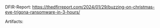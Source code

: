 DFIR-Report: https://thedfirreport.com/2024/01/29/buzzing-on-christmas-eve-trigona-ransomware-in-3-hours/

Artifacts: 
